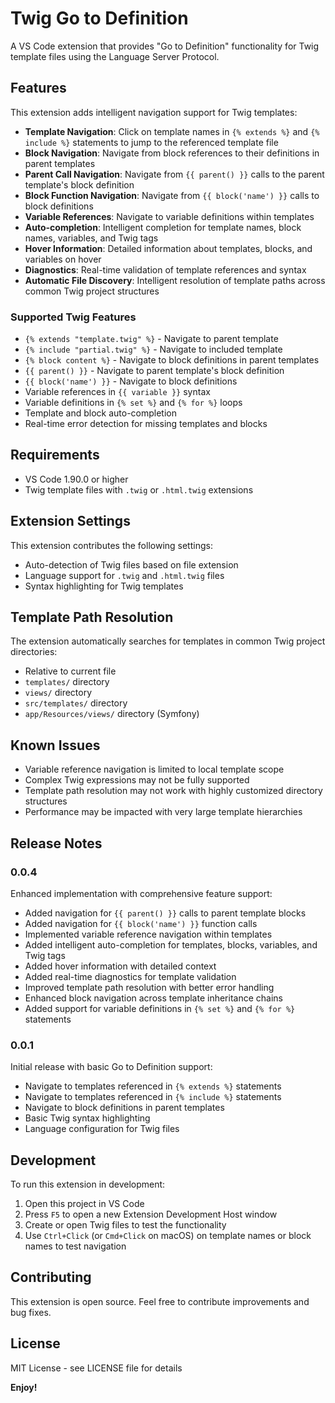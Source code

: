 # Twig Go to Definition

A VS Code extension that provides "Go to Definition" functionality for Twig template files using the Language Server Protocol.

## Features

This extension adds intelligent navigation support for Twig templates:

- **Template Navigation**: Click on template names in `{% extends %}` and `{% include %}` statements to jump to the referenced template file
- **Block Navigation**: Navigate from block references to their definitions in parent templates
- **Parent Call Navigation**: Navigate from `{{ parent() }}` calls to the parent template's block definition
- **Block Function Navigation**: Navigate from `{{ block('name') }}` calls to block definitions
- **Variable References**: Navigate to variable definitions within templates
- **Auto-completion**: Intelligent completion for template names, block names, variables, and Twig tags
- **Hover Information**: Detailed information about templates, blocks, and variables on hover
- **Diagnostics**: Real-time validation of template references and syntax
- **Automatic File Discovery**: Intelligent resolution of template paths across common Twig project structures

### Supported Twig Features

- `{% extends "template.twig" %}` - Navigate to parent template
- `{% include "partial.twig" %}` - Navigate to included template
- `{% block content %}` - Navigate to block definitions in parent templates
- `{{ parent() }}` - Navigate to parent template's block definition
- `{{ block('name') }}` - Navigate to block definitions
- Variable references in `{{ variable }}` syntax
- Variable definitions in `{% set %}` and `{% for %}` loops
- Template and block auto-completion
- Real-time error detection for missing templates and blocks

## Requirements

- VS Code 1.90.0 or higher
- Twig template files with `.twig` or `.html.twig` extensions

## Extension Settings

This extension contributes the following settings:

- Auto-detection of Twig files based on file extension
- Language support for `.twig` and `.html.twig` files
- Syntax highlighting for Twig templates

## Template Path Resolution

The extension automatically searches for templates in common Twig project directories:

- Relative to current file
- `templates/` directory
- `views/` directory
- `src/templates/` directory
- `app/Resources/views/` directory (Symfony)

## Known Issues

- Variable reference navigation is limited to local template scope
- Complex Twig expressions may not be fully supported
- Template path resolution may not work with highly customized directory structures
- Performance may be impacted with very large template hierarchies

## Release Notes

### 0.0.4

Enhanced implementation with comprehensive feature support:

- Added navigation for `{{ parent() }}` calls to parent template blocks
- Added navigation for `{{ block('name') }}` function calls
- Implemented variable reference navigation within templates
- Added intelligent auto-completion for templates, blocks, variables, and Twig tags
- Added hover information with detailed context
- Added real-time diagnostics for template validation
- Improved template path resolution with better error handling
- Enhanced block navigation across template inheritance chains
- Added support for variable definitions in `{% set %}` and `{% for %}` statements

### 0.0.1

Initial release with basic Go to Definition support:

- Navigate to templates referenced in `{% extends %}` statements
- Navigate to templates referenced in `{% include %}` statements
- Navigate to block definitions in parent templates
- Basic Twig syntax highlighting
- Language configuration for Twig files

## Development

To run this extension in development:

1. Open this project in VS Code
2. Press `F5` to open a new Extension Development Host window
3. Create or open Twig files to test the functionality
4. Use `Ctrl+Click` (or `Cmd+Click` on macOS) on template names or block names to test navigation

## Contributing

This extension is open source. Feel free to contribute improvements and bug fixes.

## License

MIT License - see LICENSE file for details

**Enjoy!**
